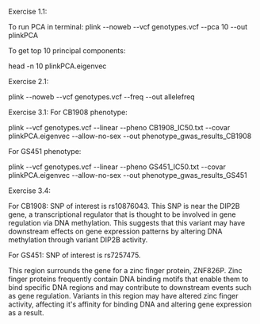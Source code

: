 Exercise 1.1: 

To run PCA in terminal:
plink --noweb --vcf  genotypes.vcf --pca 10  --out plinkPCA

To get top 10 principal components: 

head -n 10 plinkPCA.eigenvec

Exercise 2.1:

plink --noweb --vcf genotypes.vcf  --freq --out allelefreq


Exercise 3.1:
For CB1908 phenotype:

plink --vcf genotypes.vcf --linear --pheno CB1908_IC50.txt --covar plinkPCA.eigenvec --allow-no-sex --out phenotype_gwas_results_CB1908

For GS451 phenotype:

plink --vcf genotypes.vcf --linear --pheno GS451_IC50.txt --covar plinkPCA.eigenvec --allow-no-sex --out phenotype_gwas_results_GS451

Exercise 3.4:

For CB1908: SNP of interest is rs10876043. 
This SNP is near the DIP2B gene, a transcriptional regulator that is thought to be involved in gene regulation via DNA methylation. This suggests that this variant may have downstream effects on gene expression patterns by altering DNA methylation through variant DIP2B activity. 

For GS451: SNP of interest is rs7257475.

This region surrounds the gene for a zinc finger protein, ZNF826P. Zinc finger proteins frequently contain DNA binding motifs that enable them to bind specific DNA regions and may contribute to downstream events such as gene regulation. Variants in this region may have altered zinc finger activity, affecting it's affinity for binding DNA and altering gene expression as a result. 